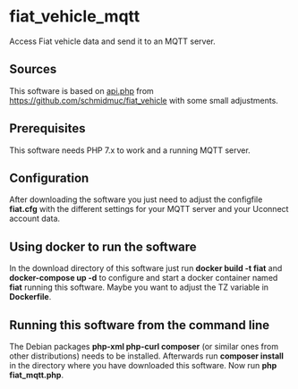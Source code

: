 # fiat_vehicle_mqtt
Access Fiat vehicle data and send it to an MQTT server.

## Sources
This software is based on [api.php](https://github.com/schmidmuc/fiat_vehicle/blob/main/api.php) from https://github.com/schmidmuc/fiat_vehicle with some small adjustments.

## Prerequisites
This software needs PHP 7.x to work and a running MQTT server.

## Configuration
After downloading the software you just need to adjust the configfile __fiat.cfg__ with the different settings for your MQTT server and your Uconnect account data.

## Using docker to run the software
In the download directory of this software just run __docker build -t fiat__ and __docker-compose up -d__ to configure and start a docker container named __fiat__ running this software. Maybe you want to adjust the TZ variable in __Dockerfile__.

## Running this software from the command line
The Debian packages __php-xml php-curl composer__ (or similar ones from other distributions) needs to be installed. Afterwards run __composer install__ in the directory where you have downloaded this software. Now run __php fiat_mqtt.php__.
